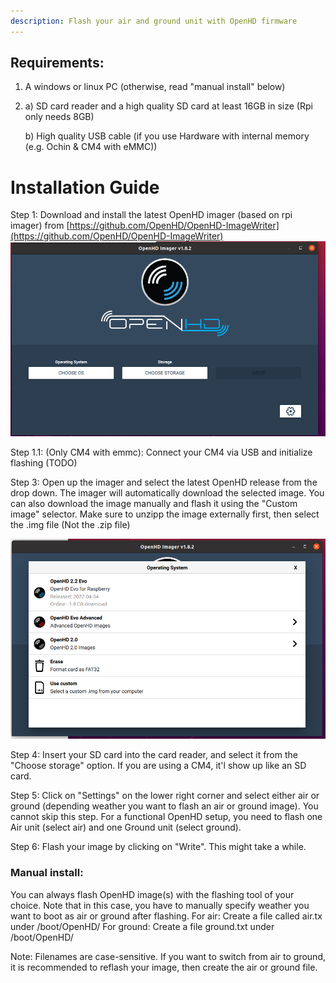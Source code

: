 ```yaml
---
description: Flash your air and ground unit with OpenHD firmware
---
```


## Requirements:

1. A windows or linux PC (otherwise, read "manual install" below)
2. 
    a) SD card reader and a high quality SD card at least 16GB in size (Rpi only needs 8GB)

    b) High quality USB cable (if you use Hardware with internal memory (e.g. Ochin & CM4 with eMMC))


# Installation Guide

Step 1: 
Download and install the latest OpenHD imager (based on rpi imager) from 
[https://github.com/OpenHD/OpenHD-ImageWriter](https://github.com/OpenHD/OpenHD-ImageWriter)
![](<.gitbook/assets/Screenshot from 2022-11-12 16-46-44.png>)


Step 1.1: 
(Only CM4 with emmc): Connect your CM4 via USB and initialize flashing (TODO)

Step 3:
Open up the imager and select the latest OpenHD release from the drop down. The imager will automatically download the selected image. You can also download the image manually and flash it using the "Custom image" selector. Make sure to unzipp the image externally first, then select the .img file (Not the .zip file)

![](<.gitbook/assets/Screenshot from 2022-11-12 16-47-39.png>)

Step 4:
Insert your SD card into the card reader, and select it from the "Choose storage" option. If you are using a CM4, it'l show up like an SD card.

Step 5:
Click on "Settings" on the lower right corner and select either air or ground (depending weather you want to flash an air or ground image). You cannot skip this step. For a functional OpenHD setup, you need to flash one Air unit (select air) and one Ground unit (select ground).

Step 6:
Flash your image by clicking on "Write". This might take a while. 


### Manual install:
You can always flash OpenHD image(s) with the flashing tool of your choice. Note that in this case, you have to manually specify weather you want to boot as air or ground after flashing.
For air: Create a file called air.tx under /boot/OpenHD/
For ground: Create a file ground.txt under /boot/OpenHD/

Note: Filenames are case-sensitive. If you want to switch from air to ground, it is recommended to reflash your image, then create the air or ground file.
